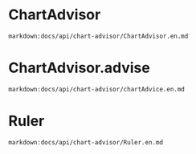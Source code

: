 # ChartAdvisor
`markdown:docs/api/chart-advisor/ChartAdvisor.en.md`

# ChartAdvisor.advise
`markdown:docs/api/chart-advisor/chartAdvice.en.md`

# Ruler
`markdown:docs/api/chart-advisor/Ruler.en.md`
